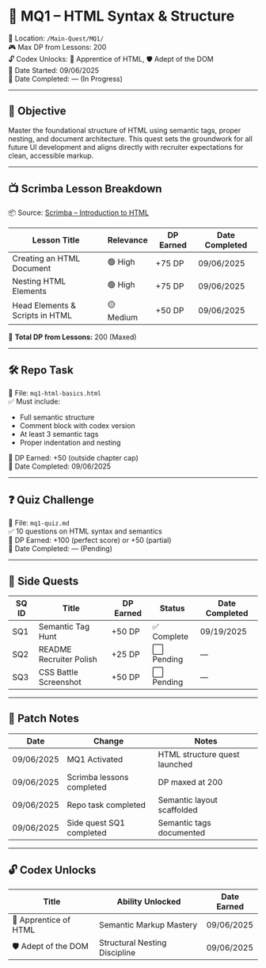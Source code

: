 # 🧠 MQ1 – HTML Syntax & Structure

📁 Location: `/Main-Quest/MQ1/`  
🎮 Max DP from Lessons: 200  
🔓 Codex Unlocks: 🧙 Apprentice of HTML, 🛡️ Adept of the DOM  
📅 Date Started: 09/06/2025  
📅 Date Completed: — (In Progress)

---

## 🎯 Objective

Master the foundational structure of HTML using semantic tags, proper nesting, and document architecture. This quest sets the groundwork for all future UI development and aligns directly with recruiter expectations for clean, accessible markup.

---

## 📺 Scrimba Lesson Breakdown

📦 Source: [Scrimba – Introduction to HTML](https://scrimba.com/introduction-to-html-c02e)

| Lesson Title                      | Relevance | DP Earned | Date Completed |
|----------------------------------|-----------|-----------|----------------|
| Creating an HTML Document        | 🟢 High   | +75 DP    | 09/06/2025     |
| Nesting HTML Elements            | 🟢 High   | +75 DP    | 09/06/2025     |
| Head Elements & Scripts in HTML  | 🟡 Medium | +50 DP    | 09/06/2025     |

🧱 **Total DP from Lessons:** 200 (Maxed)

---

## 🛠️ Repo Task

📄 File: `mq1-html-basics.html`  
✅ Must include:

- Full semantic structure
- Comment block with codex version
- At least 3 semantic tags
- Proper indentation and nesting

🎯 DP Earned: +50 (outside chapter cap)  
📅 Date Completed: 09/06/2025

---

## ❓ Quiz Challenge

📄 File: `mq1-quiz.md`  
✅ 10 questions on HTML syntax and semantics  
🎯 DP Earned: +100 (perfect score) or +50 (partial)  
📅 Date Completed: — (Pending)

---

## 🧩 Side Quests

| SQ ID | Title                      | DP Earned | Status     | Date Completed |
|-------|----------------------------|-----------|------------|----------------|
| SQ1   | Semantic Tag Hunt          | +50 DP    | ✅ Complete | 09/19/2025     |
| SQ2   | README Recruiter Polish    | +25 DP    | ⬜ Pending  | —              |
| SQ3   | CSS Battle Screenshot      | +50 DP    | ⬜ Pending  | —              |

---

## 🧾 Patch Notes

| Date       | Change                                | Notes                                  |
|------------|----------------------------------------|----------------------------------------|
| 09/06/2025 | MQ1 Activated                          | HTML structure quest launched          |
| 09/06/2025 | Scrimba lessons completed              | DP maxed at 200                        |
| 09/06/2025 | Repo task completed                    | Semantic layout scaffolded             |
| 09/06/2025 | Side quest SQ1 completed               | Semantic tags documented               |

---

## 🔓 Codex Unlocks

| Title                  | Ability Unlocked              | Date Earned |
|------------------------|-------------------------------|-------------|
| 🧙 Apprentice of HTML   | Semantic Markup Mastery       | 09/06/2025  |
| 🛡️ Adept of the DOM     | Structural Nesting Discipline | 09/06/2025  |
